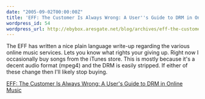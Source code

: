 ```yaml
---
date: "2005-09-02T00:00:00Z"
title: 'EFF: The Customer Is Always Wrong: A User''s Guide to DRM in Online Music'
wordpress_id: 54
wordpress_url: http://ebybox.aresgate.net/blog/archives/eff-the-customer-is-always-wrong-a-users-guide-to-drm-in-online-music/
---
```

The EFF has written a nice plain language write-up regarding the various online music services. Lets you know what rights your giving up. Right now I occasionally buy songs from the iTunes store. This is mostly because it's a decent audio format (mpeg4) and the DRM is easily stripped. If either of these change then I'll likely stop buying.

<a href="http://www.eff.org/IP/DRM/guide/">EFF: The Customer Is Always Wrong: A User's Guide to DRM in Online Music</a>
